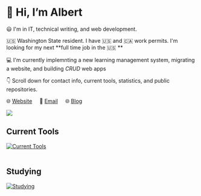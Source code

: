 # :wave: Hi, I’m Albert 

:smiley: I'm in IT, technical writing, and web development.

:us: Washington State resident. I have 🇺🇸 and 🇨🇦 work permits. I'm looking for my next **full time job in the :us: **

:computer: I'm currently implemnting a new learning management system, migrating a website, and building *CRUD* web apps

:point_down: Scroll down for contact info, current tools, statistics, and public repositories.


:globe_with_meridians: [Website](https://albertho.dev) &nbsp; &nbsp; :e-mail: [Email](mailto:albert604news@gmail.com) &nbsp; &nbsp; :globe_with_meridians: [Blog](https://maplesyrupweb.com/) 



<img src="https://github-readme-streak-stats.herokuapp.com/?user=maplesyrupweb"/>


## Current Tools
[![Current Tools](https://skillicons.dev/icons?i=cloudflare,html,css,js,php,mysql,wordpress,xd,bootstrap,github,raspberrypi)](https://skillicons.dev)<br><br>

## Studying
[![Studying](https://skillicons.dev/icons?i=react,tailwind,flutter,gatsby,js,php)](https://skillicons.dev)


